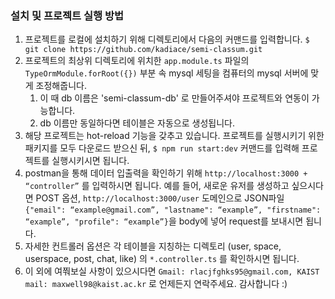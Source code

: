 ### 설치 및 프로젝트 실행 방법
1. 프로젝트를 로컬에 설치하기 위해 디렉토리에서 다음의 커맨드를 입력합니다.
    `$ git clone https://github.com/kadiace/semi-classum.git`
2. 프로젝트의 최상위 디렉토리에 위치한 `app.module.ts` 파일의 `TypeOrmModule.forRoot({})` 부분 속 mysql 세팅을 컴퓨터의 mysql 서버에 맞게 조정해줍니다.
    1. 이 때 db 이름은 'semi-classum-db' 로 만들어주셔야 프로젝트와 연동이 가능합니다.
    2. db 이름만 동일하다면 테이블은 자동으로 생성됩니다. 
4. 해당 프로젝트는 hot-reload 기능을 갖추고 있습니다. 프로젝트를 실행시키기 위한 패키지를 모두 다운로드 받으신 뒤, `$ npm run start:dev` 커맨드를 입력해 프로젝트를 실행시키시면 됩니다.
5. postman을 통해 데이터 입출력을 확인하기 위해 `http://localhost:3000 + “controller”` 를 입력하시면 됩니다. 예를 들어, 새로운 유저를 생성하고 싶으시다면 POST 옵션,  `http://localhost:3000/user` 도메인으로 JSON파일 `{"email": “example@gmail.com”, "lastname": “example”, "firstname": “example”, "profile": “example”}`을 body에 넣어 request를 보내시면 됩니다.
6. 자세한 컨트롤러 옵션은 각 테이블을 지칭하는 디렉토리 (user, space, userspace, post, chat, like) 의 `*.controller.ts` 를 확인하시면 됩니다.
7. 이 외에 여쭤보실 사항이 있으시다면 `Gmail: rlacjfghks95@gmail.com, KAIST mail: maxwell98@kaist.ac.kr` 로 언제든지 연락주세요. 감사합니다 :)
